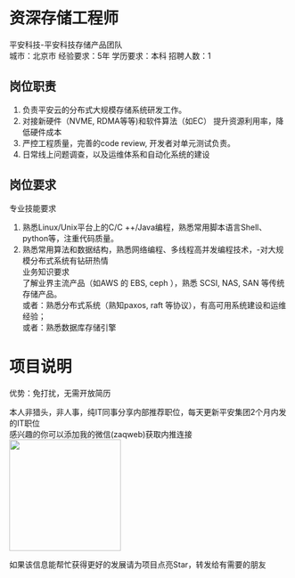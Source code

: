 # 资深存储工程师
平安科技-平安科技存储产品团队  
城市：北京市 经验要求：5年 学历要求：本科  招聘人数：1

## 岗位职责
1. 负责平安云的分布式大规模存储系统研发工作。   
2. 对接新硬件（NVME, RDMA等等)和软件算法（如EC） 提升资源利用率，降低硬件成本   
3. 严控工程质量，完善的code review, 开发者对单元测试负责。   
4. 日常线上问题调查，以及运维体系和自动化系统的建设

## 岗位要求
专业技能要求   
1. 熟悉Linux/Unix平台上的C/C ++/Java编程，熟悉常用脚本语言Shell、python等，注重代码质量。   
2. 熟悉常用算法和数据结构，熟悉网络编程、多线程高并发编程技术，-对大规模分布式系统有钻研热情   
业务知识要求   
了解业界主流产品（如AWS 的 EBS, ceph ），熟悉 SCSI, NAS, SAN 等传统存储产品。   
或者：熟悉分布式系统（熟知paxos, raft 等协议），有高可用系统建设和运维经验；   
或者：熟悉数据库存储引擎

# 项目说明

优势：免打扰，无需开放简历

本人非猎头，非人事，纯IT同事分享内部推荐职位，每天更新平安集团2个月内发的IT职位  
感兴趣的你可以添加我的微信(zaqweb)获取内推连接  
<img src="https://github.com/zaqweb/PA-IT-JOBS/blob/master/WechatICode.jpeg"  height="200" width="200">

如果该信息能帮忙获得更好的发展请为项目点亮Star，转发给有需要的朋友




